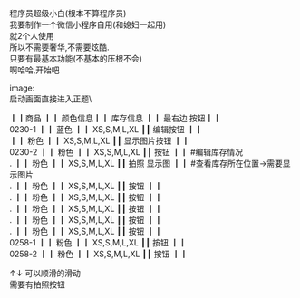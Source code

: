 程序员超级小白(根本不算程序员) \
我要制作一个微信小程序自用(和媳妇一起用)\
就2个人使用\
所以不需要奢华,不需要炫酷.\
只要有最基本功能(不基本的压根不会)\
啊哈哈,开始吧

image:\
启动画面直接进入正题\

┃┃商品 ┃┃ 颜色信息┃┃    库存信息   ┃┃    最右边 按钮┃┃ \
0230-1 ┃┃   蓝色 ┃┃   XS,S,M,L,XL ┃┃  编辑按钮     ┃┃ \
       ┃┃  粉色  ┃┃  XS,S,M,L,XL  ┃┃  显示图片按钮 ┃┃ \
0230-2 ┃┃   粉色 ┃┃  XS,S,M,L,XL  ┃┃  按钮        ┃┃ #编辑库存情况 \
.      ┃┃   粉色 ┃┃  XS,S,M,L,XL  ┃┃  拍照 显示图 ┃┃ #查看库存所在位置→需要显示图片 \
.      ┃┃   粉色 ┃┃  XS,S,M,L,XL  ┃┃  按钮        ┃┃ \
.      ┃┃   粉色 ┃┃  XS,S,M,L,XL  ┃┃  按钮        ┃┃\
.      ┃┃   粉色 ┃┃  XS,S,M,L,XL  ┃┃  按钮        ┃┃\
.      ┃┃   粉色 ┃┃  XS,S,M,L,XL  ┃┃  按钮        ┃┃\
.      ┃┃   粉色 ┃┃  XS,S,M,L,XL  ┃┃  按钮        ┃┃\
0258-1 ┃┃   粉色 ┃┃  XS,S,M,L,XL  ┃┃  按钮        ┃┃\
0258-2 ┃┃   粉色 ┃┃  XS,S,M,L,XL  ┃┃  按钮        ┃┃

↑↓ 可以顺滑的滑动\
需要有拍照按钮